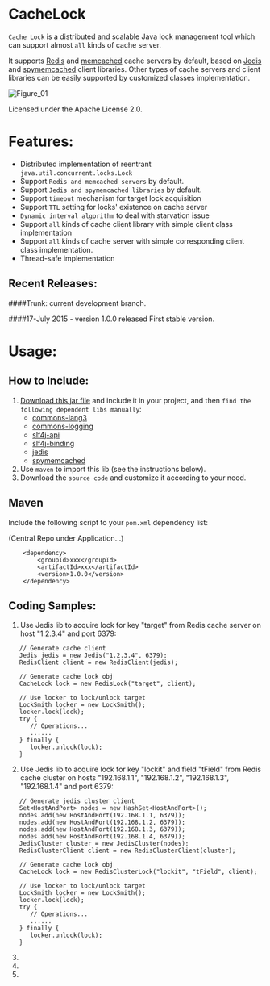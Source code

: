 CacheLock 
=========

`Cache Lock` is a distributed and scalable Java lock management tool which can support almost `all` kinds of cache server.

It supports [Redis](http://redis.io/) and [memcached](http://memcached.org/) cache servers by default, based on [Jedis](https://github.com/xetorthio/jedis) and [spymemcached](https://github.com/couchbase/spymemcached) client libraries. Other types of cache servers and client libraries can be easily supported by customized classes implementation.

![Figure_01](https://cloud.githubusercontent.com/assets/2408906/8738642/e34699f6-2c64-11e5-93c7-3f0a054cc284.png)

Licensed under the Apache License 2.0.


Features:
========

* Distributed implementation of reentrant `java.util.concurrent.locks.Lock`
* Support `Redis and memcached servers` by default.
* Support `Jedis and spymemcached libraries` by default.
* Support `timeout` mechanism for target lock acquisition
* Support `TTL` setting for locks' existence on cache server
* `Dynamic interval algorithm` to deal with starvation issue
* Support `all` kinds of cache client library with simple client class implementation
* Support `all` kinds of cache server with simple corresponding client class implementation.
* Thread-safe implementation


Recent Releases:
------------------------

####Trunk: current development branch.


####17-July 2015 - version 1.0.0 released
First stable version.



Usage:
======

How to Include:
---------------------

1. [Download this jar file](https://github.com/pytarng/CacheLock/blob/mvn-repo/com/pytsoft/CacheLock/1.0.0/CacheLock-1.0.0.jar?raw=true) and include it in your project, and then `find the following dependent libs manually`:
    * [commons-lang3](http://mvnrepository.com/artifact/org.apache.commons/commons-lang3)
    * [commons-logging](http://mvnrepository.com/artifact/commons-logging/commons-logging)
    * [slf4j-api](http://mvnrepository.com/artifact/org.slf4j/slf4j-api)
    * [slf4j-binding](http://mvnrepository.com/artifact/org.slf4j/slf4j-log4j12)
    * [jedis](http://mvnrepository.com/artifact/redis.clients/jedis)
    * [spymemcached](http://mvnrepository.com/artifact/net.spy/spymemcached)
2. Use `maven` to import this lib (see the instructions below). 
3. Download the `source code` and customize it according to your need.


Maven
---------

Include the following script to your `pom.xml` dependency list:

(Central Repo under Application...)
```
    <dependency>
        <groupId>xxx</groupId>
        <artifactId>xxx</artifactId>
        <version>1.0.0</version>
    </dependency>
```

Coding Samples:
-----------------------

1. Use Jedis lib to acquire lock for key "target" from Redis cache server on host "1.2.3.4" and port 6379:
```
   // Generate cache client
   Jedis jedis = new Jedis("1.2.3.4", 6379);
   RedisClient client = new RedisClient(jedis);
   
   // Generate cache lock obj
   CacheLock lock = new RedisLock("target", client);
   
   // Use locker to lock/unlock target
   LockSmith locker = new LockSmith();
   locker.lock(lock);
   try {
      // Operations...
      ......
   } finally {
      locker.unlock(lock);
   }
```

2. Use Jedis lib to acquire lock for key "lockit" and field "tField" from Redis cache cluster on hosts "192.168.1.1", 
"192.168.1.2", "192.168.1.3", "192.168.1.4" and port 6379:
```
   // Generate jedis cluster client
   Set<HostAndPort> nodes = new HashSet<HostAndPort>();
   nodes.add(new HostAndPort(192.168.1.1, 6379));
   nodes.add(new HostAndPort(192.168.1.2, 6379));
   nodes.add(new HostAndPort(192.168.1.3, 6379));
   nodes.add(new HostAndPort(192.168.1.4, 6379));
   JedisCluster cluster = new JedisCluster(nodes);
   RedisClusterClient client = new RedisClusterClient(cluster);
   
   // Generate cache lock obj
   CacheLock lock = new RedisClusterLock("lockit", "tField", client);
   
   // Use locker to lock/unlock target
   LockSmith locker = new LockSmith();
   locker.lock(lock);
   try {
      // Operations...
      ......
   } finally {
      locker.unlock(lock);
   }
```

3. 

4. 

5. 
